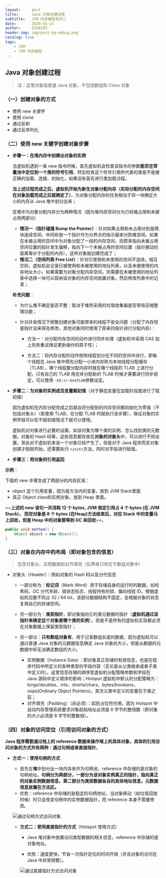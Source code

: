 ```yaml
---
layout:     post
title:      Java 对象创建过程
subtitle:   JVM 内存模型系列二
date:       2020-02-15
author:     GJXAIOU 
header-img: img/post-bg-debug.png
catalog: true
tags:
    - JVM
    - JVM 内存模型
---
```




## Java 对象创建过程

> 注：这里对象指普通 Java 对象，不包括数组和 Class 对象

### （一）创建对象的方式

- 使用 new 关键字
- 使用 clone
- 通过反射
- 通过反序列化

### （二）使用 new 关键字创建对象步骤

* **步骤一：在堆内存中创建出对象的实例**

    当虚拟机遇到一条 new 指令时候，首先虚拟机会检查该指令的参数**能否在常量池中定位到一个类的符号引用**，然后检查这个符号引用所代表的类是不是被正确的加载、连接、初始化，如果没有首先进行类加载过程。

    **当上述过程完成之后，虚拟机开始为新生对象分配内存（实际分配的内存空间在对象加载完成之后就确定了）**，为对象分配内存的任务相当于将一块确定大小的内存从 Java 堆中划分出来；

    在堆中为对象分配内存分为两种情况（因为堆内存空间分为已经被占用和未被占用两部分）

    - **情况一（指针碰撞 Bump the Pointer）**：针对如果占用和未占用分别是两块连续空间，中间存放一个指针作为分界点的指示器来分割堆空间。如果在未被占用的空间中为对象分配了一段的内存空间，则原来指向未被占用空间位置的指针发生偏移，指向下一个未被占用的空间位置（指针挪动的距离等价于分配的内存），这样对象就创建完成了；
    - **情况二（空闲列表 Free List）**：针对已使用和未使用的空间不连续，相互交织。虚拟机会记录已被使用和未被使用的地址列表，以及未被使用的内存地址大小，如果需要为对象分配内存空间，则需要在未被使用的地址列表中选择一块可以容纳该对象的内存空间放置对象，然后修改列表中的记录；

    

    **补充问题**：

    - 为什么堆不确定是否平整：取决于堆所采用的垃圾收集器是否带有压缩整理功能；

    - 针对并发情况下频繁创建对象可能带来的线程不安全问题（分配了内存但是指针没来得及修改，其他对象同时使用了原来的指针进行分配内存）：

        - 方法一：对分配内存空间的动作进行同步处理（虚拟机中采用 CAS 加上失败重试保证更新操作的原子性）；

        - 方法二：将内存分配的动作按照线程划分在不同的空间中进行，即每个线程在 Java 堆中预先分配一小块内存称为本地线程分配缓存（TLAB），哪个线程要分配内存时就在哪个线程的 TLAB 上进行分配，只有自己的 TLAB 用完并分配新的 TLAB 时候才需要进行同步锁定，可以使用 `-XX:+/-UseTLAB`参数设定。

            

* **步骤二：为对象的实例成员变量赋初值**（对于静态变量在加载阶段就进行了赋初值）

    因为虚拟机在内存分配完成之后就会将分配到的内存空间都初始化为零值（不包括对象头）（若使用 TLAB，在分配 TLAB 时就执行该步骤），保证对象的实例字段可以在不赋初值情况下就可以使用。

    虚拟机对对象进行必要的设置，如该对象为哪个类的实例、怎么找到类的元数据，对象的 Hash 码等，这些信息都存放在**对象的对象头**中，可以进行不同设置。至此对于虚拟机来说一个对象已经产生了，但是对于 Java 程序而言对象创建才刚刚开始，还需要执行 `<init>`方法，同时对字段进行赋值。

    

* **步骤三：将对象的引用返回**



**示例**：

下面的 new 步骤生成了两部分的内存区域：

- object 这个引用变量，因为是方法内的变量，放到 JVM Stack里面
- 真正 Object class的实例对象，放到 Heap 里面。

==**上述的 new 语句一共消耗 12 个 bytes, JVM 规定引用占 4  个 bytes (在 JVM Stack)， 而空对象是 8 个 bytes (在Heap)方法结束后，对应 Stack 中的变量马上回收，但是 Heap 中的对象要等到 GC 来回收**==。

```java
public void method() {
    Object object = new Object();
}
```



### （三）对象在内存中的布局（即对象包含的信息）

> 包含对象头、实例数据和对齐填充（后两者只存在于数组对象中）

* 对象头（Header）：例如对象的 Hash 码以及分代信息
    * 一部分称为：**标记词**（Mark Word）用于存储自身的运行时的数据，如哈希码、GC 分代年龄、锁状态标志、线程持有的锁、偏向线程 ID，根据虚拟机位数不同占 32 / 64 bit，该部分数据结构不固定，会根据对象的状态复用自己的存储空间。
    * 另一部分为：**类型指针**，即对象指向它的类元数据的指针（**虚拟机通过该指针来确定这个对象是哪个类的实例**），但是不是所有的虚拟机实现都必须在对象数据上保留类型指针；

  * 另一部分：**只有数组对象有**，用于记录数组长度的数据，因为虚拟机可以通过普通 Java 对象的元数据信息确定 Java 对象的大小，但是从数据的元数据中却无法确定数组的大小。

    * 实例数据（Instance Data）：即对象真正存储的有效信息，也是在程序代码中所定义的各种类型的字段内容（无论是从父类继承或者子类中定义的）。这里信息存储的顺序受虚拟机分配策略参数和字段在 Java 源码中定义顺序的影响；Hotspot 虚拟机中默认的分配策略为：longs/doubles、ints、shorts/chars、bytes/booleans，oops(Ordinary Object Pointers)，其次父类中定义的变量在子类之前；
    * 对齐填充（Padding）（非必须）：起到占位符作用，因为 Hotspot 中自动内存管理系统要求对象起始地址必须是 8 字节的整倍数（即对象的大小必须是 8 字节的整数倍）。

    

### （四）对象的访问定位（引用访问对象的方式）

**Java 程序需要通过栈上的 reference 数据来操作堆上的具体对象，具体的引用访问对象的方式共有两种：通过句柄或者直接指针**。
     

* **方式一：使用句柄的方式**

    - 首先在**堆**中划分出一块内存来作为句柄池，reference 中存储的是对象的句柄地址。**句柄分为两部分，一部分为该对象实例真正的指针，指向真正的对象实例数据信息，第二部分为类型数据各自的具体地址信息，元数据信息放置在方法区。**
    - 优势：reference 中存储的是稳定的句柄地址，当对象移动（如垃圾回收时候）时只会改变句柄中的实例数据指针，而 reference 本身不需要修改。

    ![通过句柄方式访问对象](https://github.com/GJXAIOU/gjxaiou.github.io/tree/master/img/2020-02-15-Java-对象创建过程.resource/955ac97ce62d2deb57356f1aee43f33a.jpeg)

     * **方式二：使用直接指针的方式**（Hotspot 使用方式）

        - Java 堆对象中放置访问类型数据的相关信息，reference 中存储的是对象地址。

        - 优势：速度更快，节省一次指针定位的时间开销（并且对象的访问在 Java 中非常频繁）。

        ![通过直接指针方式访问对象](https://github.com/GJXAIOU/gjxaiou.github.io/tree/master/img/2020-02-15-Java-对象创建过程.resource/ee322420543cd38485ba6e1ae665ac82.jpeg)